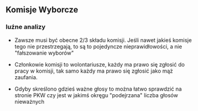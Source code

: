 ## Komisje Wyborcze

### luźne analizy

+ Zawsze musi być obecne 2/3 składu komisji. 
Jeśli nawet jakieś komisje tego nie przestrzegają, to są to pojedyncze nieprawidłowości, a nie "fałszowanie wyborów"

+ Członkowie komisji to wolontariusze, każdy ma prawo się zgłosić do pracy w komisji,
tak samo każdy ma prawo się zgłosić jako mąż zaufania. 

+ Gdyby skreślono gdzieś ważne głosy to można łatwo sprawdzić na stronie PKW czy jest w jakimś okręgu "podejrzana" liczba głosów nieważnych


